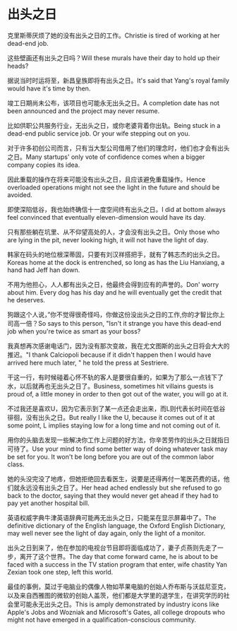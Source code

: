 # 出头之日

<p><span class="chinese">克里斯蒂厌烦了她的没有出头之日的工作。</span><span class="english">Christie is tired of working at her dead-end job.</span></p>

<p><span class="chinese">这些壁画还有出头之日吗？</span><span class="english">Will these murals have their day to hold up their heads?</span></p>

<p><span class="chinese">据说当时时运将至，新昌皇族即将有出头之日。</span><span class="english">It's said that Yang's royal family would have it's time by then.</span></p>

<p><span class="chinese">竣工日期尚未公布，该项目也可能永无出头之日。</span><span class="english">A completion date has not been announced and the project may never resume.</span></p>

<p><span class="chinese">比如供职公共服务行业，无出头之日，或你老婆背着你出轨。</span><span class="english">Being stuck in a dead-end public service job. Or your wife stepping out on you.</span></p>

<p><span class="chinese">对于许多初创公司而言，只有当大型公司借用了他们的理念时，他们也才会有出头之日。</span><span class="english">Many startups' only vote of confidence comes when a bigger company copies its idea.</span></p>

<p><span class="chinese">因此重载的操作在将来可能没有出头之日，且应该避免重载操作。</span><span class="english">Hence overloaded operations might not see the light in the future and should be avoided.</span></p>

<p><span class="chinese">即使深陷低谷，我也始终确信十一度空间终有出头之日。</span><span class="english">I did at bottom always feel convinced that eventually eleven-dimension would have its day.</span></p>

<p><span class="chinese">只有那些躺在坑里、从不仰望高处的人，才会没有出头之日。</span><span class="english">Only those who are lying in the pit, never looking high, it will not have the light of day.</span></p>

<p><span class="chinese">韩家在码头的地位根深蒂固，只要有刘汉祥搭把手，就有了韩志杰的出头之日。</span><span class="english">Koreas home at the dock is entrenched, so long as has the Liu Hanxiang, a hand had Jeff han down.</span></p>

<p><span class="chinese">不用为他担心，人人都有出头之日，他最终会得到应有的声誉的。</span><span class="english">Don' worry about him. Every dog has his day and he will eventually get the credit that he deserves.</span></p>

<p><span class="chinese">狗跟这个人说，”你不觉得很奇怪吗，你做这份没出头之日的工作,你的才智比你上司高一倍？</span><span class="english">So says to this person, "Isn't it strange you have this dead-end job when you're twice as smart as your boss?</span></p>

<p><span class="chinese">我真想再次感谢电话门，因为没有那次变故，我在尤文图斯的出头之日将会大大的推迟。</span><span class="english">"I thank Calciopoli because if it didn't happen then I would have arrived here much later, " he told the press at Sestriere.</span></p>

<p><span class="chinese">干这一行，有时候碰着心怀不轨的客人是要很自重的，如果为了那么一点钱下了水，以后就再也无出头之日了。</span><span class="english">Business, sometimes hit villains guests is proud of, a little money in order to then got out of the water, you will go at it.</span></p>

<p><span class="chinese">不过我还是喜欢U，因为它表示到了某一点还会走出来，而L则代表长时间在低谷徘徊，没有出头之日。</span><span class="english">But really I like the U, because it comes out of it at some point, L implies staying low for a long time and not coming out of it.</span></p>

<p><span class="chinese">用你的头脑去发现一些解决你工作上问题的好方法，你辛苦劳作的出头之日就指日可待了。</span><span class="english">Use your mind to find some better way of doing whatever task may be set for you. It won't be long before you are out of the common labor class.</span></p>

<p><span class="chinese">她的头没完没了地疼，但她拒绝回去看医生，说要是还得再付一笔医药费的话，他们就永远没有出头之日了。</span><span class="english">Her head ached endlessly but she refused to go back to the doctor, saying that they would never get ahead if they had to pay yet another hospital bill.</span></p>

<p><span class="chinese">英语权威字典牛津英语辞典可能再无出头之日，只能呆在显示屏幕中了。</span><span class="english">The definitive dictionary of the English language, the Oxford English Dictionary, may well never see the light of day again, only the light of a monitor.</span></p>

<p><span class="chinese">出头之日到来了，他在参加的电视台节目即将面临成功了，妻子贞燕则先走了一步，离开了这个世界。</span><span class="english">The day that come forward came, he is about to be faced with a success in the TV station program that enter, wife chastity Yan Zexian took one step, left this world.</span></p>

<p><span class="chinese">最佳的事例，莫过于电脑业的偶像人物如苹果电脑的创始人乔布斯与沃兹尼亚克，以及来自西雅图的微软的创始人盖茨，他们都是大学里的退学生，在讲究学历的社会里可能永无出头之日。</span><span class="english">This is amply demonstrated by industry icons like Apple's Jobs and Wozniak and Microsoft's Gates, all college dropouts who might not have emerged in a qualification-conscious community.</span></p>

